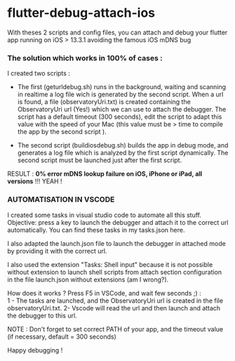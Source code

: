 # flutter-debug-attach-ios
With theses 2 scripts and config files, you can attach and debug your flutter app running on iOS > 13.3.1 avoiding the famous iOS mDNS bug

### The solution which works in 100% of cases : 
I created two scripts : 
- The first (geturldebug.sh) runs in the background, waiting and scanning in realtime a log file wich is generated by the second script.  When a url is found, a file (observatoryUri.txt) is created containing the ObservatoryUri url (Yes!) which we can use to attach the debugger. 
The script has a default timeout (300 seconds), edit the script to adapt this value with the speed of your Mac (this value must be > time to compile the app by the second script ).

- The second script (buildiosdebug.sh) builds the app in debug mode, and generates a log file which is analyzed by the first script dynamically. The second script must be launched just after the first script.

RESULT : **0% error mDNS lookup failure on iOS, iPhone or iPad, all versions**   !!! YEAH !

### AUTOMATISATION IN VSCODE
I created some tasks in visual studio code to automate all this stuff. Objective: press a key to launch the debugger and attach it to the correct url automatically.
You can find these tasks in my tasks.json here.

I also adapted the launch.json file to launch the debugger in attached mode by providing it with the correct url.

I also used the extension "Tasks: Shell input" because it is not possible without extension to launch shell scripts from attach section configuration in the file launch.json without extensions (am I wrong?).

How does it works ? 
Press F5 in VSCode, and wait few seconds ;) :  
1 - The tasks are launched, and the ObservatoryUri url is created in the file observatoryUri.txt.
2- Vscode will read the url and then launch and attach the debugger to this url.

NOTE : Don't forget to set correct PATH of your app, and the timeout value (if necessary, default = 300 seconds)

Happy debugging !

